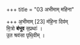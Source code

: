 +++
title = "03 अभीमाम् महिना"

+++
अ॒भीमाम् [23]  म॑हि॒ना दिव॑म्  
मि॒त्रो **ब॑भूव** स॒प्रथाः॑ ।  
उ॒त श्रव॑सा पृथि॒वीम् ।
